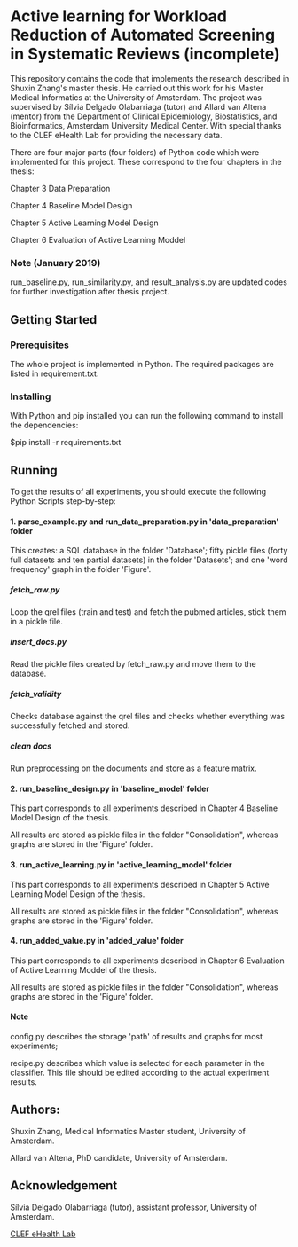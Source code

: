 
# Active learning for Workload Reduction of Automated Screening in Systematic Reviews (incomplete)

This repository contains the code that implements the research described in Shuxin Zhang's master thesis. He carried out this work for his Master Medical Informatics at the University of Amsterdam. The project was supervised by Sílvia Delgado Olabarriaga (tutor) and Allard van Altena (mentor) from the Department of Clinical Epidemiology, Biostatistics, and Bioinformatics, Amsterdam University Medical Center. With special thanks to the CLEF eHealth Lab for providing the necessary data.

There are four major parts (four folders) of Python code which were implemented for this project. These correspond to the four chapters in the thesis:

Chapter 3 Data Preparation

Chapter 4 Baseline Model Design

Chapter 5 Active Learning Model Design

Chapter 6 Evaluation of Active Learning Moddel

### Note (January 2019)
run_baseline.py, run_similarity.py, and result_analysis.py are updated codes for further investigation after thesis project. 


## Getting Started 

### Prerequisites

The whole project is implemented in Python. The required packages are listed in requirement.txt. 

### Installing

With Python and pip installed you can run the following command to install the dependencies:

$pip install -r requirements.txt

## Running

To get the results of all experiments, you should execute the following Python Scripts step-by-step:

#### 1. parse_example.py and run_data_preparation.py in 'data_preparation' folder

This creates: a SQL database in the folder 'Database'; fifty pickle files (forty full datasets and ten partial datasets) in the folder 'Datasets'; and one 'word frequency' graph in the folder 'Figure'.
##### fetch_raw.py
Loop the qrel files (train and test) and fetch the pubmed articles, stick them in a pickle file.

##### insert_docs.py
Read the pickle files created by fetch_raw.py and move them to the database.

##### fetch_validity
Checks database against the qrel files and checks whether everything was successfully fetched and stored.

##### clean docs
Run preprocessing on the documents and store as a feature matrix.

#### 2. run_baseline_design.py in 'baseline_model' folder

This part corresponds to all experiments described in Chapter 4 Baseline Model Design of the thesis.

All results are stored as pickle files in the folder "Consolidation", whereas graphs are stored in the 'Figure' folder.

#### 3. run_active_learning.py in 'active_learning_model' folder

This part corresponds to all experiments described in Chapter 5 Active Learning Model Design of the thesis.

All results are stored as pickle files in the folder "Consolidation", whereas graphs are stored in the 'Figure' folder.

#### 4. run_added_value.py in 'added_value' folder

This part corresponds to all experiments described in Chapter 6 Evaluation of Active Learning Moddel of the thesis.

All results are stored as pickle files in the folder "Consolidation", whereas graphs are stored in the 'Figure' folder.

#### Note

config.py describes the storage 'path' of results and graphs for most experiments;

recipe.py describes which value is selected for each parameter in the classifier. This file should be edited according to the actual experiment results.



## Authors: 
Shuxin Zhang, Medical Informatics Master student,  University of Amsterdam.

Allard van Altena, PhD candidate, University of Amsterdam.


## Acknowledgement
Sílvia Delgado Olabarriaga (tutor), assistant professor, University of Amsterdam.

[CLEF eHealth Lab](http://clef2017.clef-initiative.eu/)

